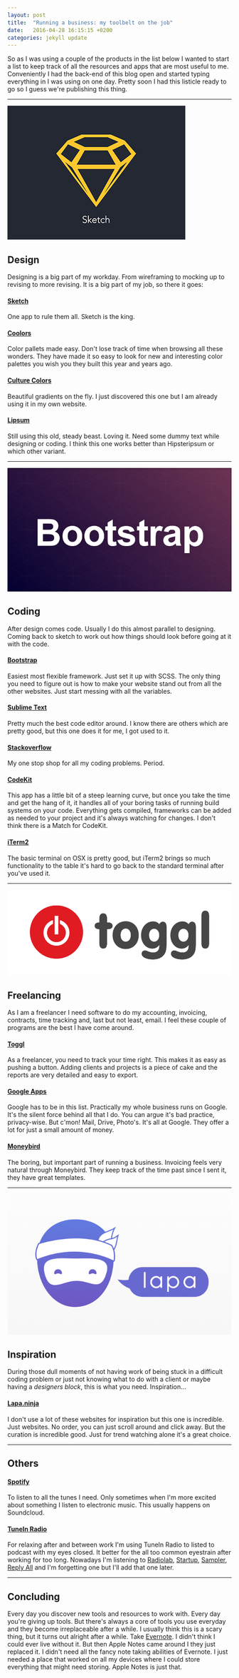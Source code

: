 ```yaml
---
layout: post
title:  "Running a business: my toolbelt on the job"
date:   2016-04-28 16:15:15 +0200
categories: jekyll update
---
```


So as I was using a couple of the products in the list below I wanted to start a list to keep track of all the resources and apps that are most useful to me. Conveniently I had the back-end of this blog open and started typing everything in I was using on one day. Pretty soon I had this listicle ready to go so I guess we're publishing this thing.
 
---

![Unofficial(but beautiful) Sketch logo](/assets/img/sketch_symbol.png)

## Design
Designing is a big part of my workday. From wireframing to mocking up to revising to more revising. It is a big part of my job, so there it goes:

#### [Sketch](https://www.sketchapp.com/)
One app to rule them all. Sketch is the king. 

#### [Coolors](http://coolors.co/)
Color pallets made easy. Don't lose track of time when browsing all these wonders. They have made it so easy to look for new and interesting color palettes you wish you they built this year and years ago. 

#### [Culture Colors](http://culturecolors.xyz/)
Beautiful gradients on the fly. I just discovered this one but I am already using it in my own website. 

#### [Lipsum](http://lipsum.com/)
Still using this old, steady beast. Loving it. Need some dummy text while designing or coding. I think this one works better than Hipsteripsum or which other variant.  

---

![Bootstrap logo](/assets/img/Bootstrap.png)

## Coding
After design comes code. Usually I do this almost parallel to designing. Coming back to sketch to work out how things should look before going at it with the code. 

#### [Bootstrap](http://getbootstrap.com/)
Easiest most flexible framework. Just set it up with SCSS. The only thing you need to figure out is how to make your website stand out from all the other websites. Just start messing with all the variables. 

#### [Sublime Text](https://www.sublimetext.com/)
Pretty much the best code editor around. I know there are others which are pretty good, but this one does it for me, I got used to it. 

#### [Stackoverflow](http://stackoverflow.com/)
My one stop shop for all my coding problems. Period.

#### [CodeKit](https://incident57.com/codekit/)
This app has a little bit of a steep learning curve, but once you take the time and get the hang of it, it handles all of your boring tasks of running build systems on your code. Everything gets compiled, frameworks can be added as needed to your project and it's always watching for changes. I don't think there is a Match for CodeKit.

#### [iTerm2](https://www.iterm2.com/)
The basic terminal on OSX is pretty good, but iTerm2 brings so much functionality to the table it's hard to go back to the standard terminal after you've used it.

---

![Toggl logo](/assets/img/toggl-logo-light-withbackground.png)

## Freelancing
As I am a freelancer I need software to do my accounting, invoicing, contracts, time tracking and, last but not least, email. I feel these couple of programs are the best I have come around. 

#### [Toggl](https://toggl.com)
As a freelancer, you need to track your time right. This makes it as easy as pushing a button. Adding clients and projects is a piece of cake and the reports are very detailed and easy to export.

#### [Google Apps](http://google.com/apps)
Google has to be in this list. Practically my whole business runs on Google. It's the silent force behind all that I do. You can argue it's bad practice, privacy-wise. But c'mon! Mail, Drive, Photo's. It's all at Google. They offer a lot for just a small amount of money. 

#### [Moneybird](https://www.moneybird.com/)
The boring, but important part of running a business. Invoicing feels very natural through Moneybird. They keep track of the time past since I sent it, they have great templates.


---

![Lapa.ninja logo](/assets/img/lapa-ninja-landing-pages.jpg)

## Inspiration
During those dull moments of not having work of being stuck in a difficult coding problem or just not knowing what to do with a client or maybe having a *designers block*, this is what you need. Inspiration...

#### [Lapa.ninja](http://lapa.ninja)
I don't use a lot of these websites for inspiration but this one is incredible. Just websites. No order, you can just scroll around and click away. But the curation is incredible good. Just for trend watching alone it's a great choice.


---

## Others

#### [Spotify](http://spotify.com)
To listen to all the tunes I need. Only sometimes when I'm more excited about something I listen to electronic music. This usually happens on Soundcloud.
 

#### [TuneIn Radio](http://tunein.com/)
For relaxing after and between work I'm using TuneIn Radio to listed to podcast with my eyes closed. It better for the all too common eyestrain after working for too long. Nowadays I'm listening to [Radiolab](https://radiolab.org), [Startup](https://gimletmedia.com/show/startup/), [Sampler](https://gimletmedia.com/show/sampler/), [Reply All](https://gimletmedia.com/show/reply-all/) and I'm forgetting one but I'll add that one later.

---

## Concluding

Every day you discover new tools and resources to work with. Every day you're giving up tools. But there's always a core of tools you use everyday and they become irreplaceable after a while. I usually think this is a scary thing, but it turns out alright after a while. Take [Evernote](http://evernote.com). I didn't think I could ever live without it. But then Apple Notes came around I they just replaced it. I didn't need all the fancy note taking abilities of Evernote. I just needed a place that worked on all my devices where I could store everything that might need storing. Apple Notes is just that.